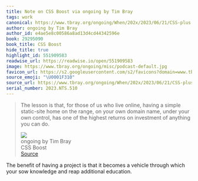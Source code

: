 ```yaml
---
title: Note on CSS Boost via ongoing by Tim Bray
tags: work
canonical: https://www.tbray.org/ongoing/When/202x/2023/06/21/CSS-plus
author: ongoing by Tim Bray
author_id: e4ae5e8c00586a8ad13d4cd44342596e
book: 29295090
book_title: CSS Boost
hide_title: true
highlight_id: 551909583
readwise_url: https://readwise.io/open/551909583
image: https://www.tbray.org/ongoing/misc/podcast-default.jpg
favicon_url: https://s2.googleusercontent.com/s2/favicons?domain=www.tbray.org
source_emoji: "\U0001F310"
source_url: https://www.tbray.org/ongoing/When/202x/2023/06/21/CSS-plus#:~:text=The%20lesson%20is,you%20can%20do.
serial_number: 2023.NTS.510
---
```

> The lesson is that, for those of us who live online, having a simple static-site home on the range, on your own domain name, under your own control, has one of the highest returns on investment of anything you can do.
> <div class="quoteback-footer"><div class="quoteback-avatar"><img class="mini-favicon" src="https://s2.googleusercontent.com/s2/favicons?domain=www.tbray.org"></div><div class="quoteback-metadata"><div class="metadata-inner"><span style="display:none">FROM:</span><div aria-label="ongoing by Tim Bray" class="quoteback-author"> ongoing by Tim Bray</div><div aria-label="CSS Boost" class="quoteback-title"> CSS Boost</div></div></div><div class="quoteback-backlink"><a target="_blank" aria-label="go to the full text of this quotation" rel="noopener" href="https://www.tbray.org/ongoing/When/202x/2023/06/21/CSS-plus#:~:text=The%20lesson%20is,you%20can%20do." class="quoteback-arrow"> Source</a></div></div>

The benefit of having a project is that it becomes a vehicle through which your sow knowledge and reap additional education. 